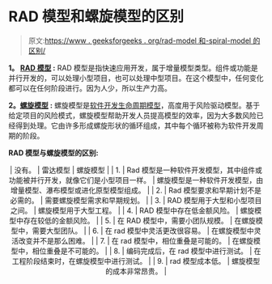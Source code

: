 # RAD 模型和螺旋模型的区别

> 原文:[https://www . geeksforgeeks . org/rad-model 和-spiral-model 的区别/](https://www.geeksforgeeks.org/difference-between-rad-model-and-spiral-model/)

**1。 [RAD 模型](https://www.geeksforgeeks.org/software-engineering-rapid-application-development-model-rad/) :**
RAD 模型是指快速应用开发，属于增量模型类型。组件或功能是并行开发的，可以处理小型项目，也可以处理中型项目。在这个模型中，任何变化都可以在任何阶段进行。因为人少，所以生产力高。

**2。[螺旋模型](https://www.geeksforgeeks.org/software-engineering-spiral-model/) :**
螺旋模型是[软件开发生命周期模型](https://www.geeksforgeeks.org/what-is-sdlc-model-and-its-phases/)，高度用于风险驱动模型。基于给定项目的风险模式，螺旋模型帮助开发人员提高模型的效率，因为大多数风险已经得到处理。它由许多形成螺旋形状的循环组成，其中每个循环被称为软件开发周期的阶段。

**RAD 模型与螺旋模型的区别:**

<center>

| 没有。 | 雷达模型 | 螺旋模型 |
| 1. | Rad 模型是一种软件开发模型，其中组件或功能被并行开发，就像它们是小型项目一样。 | 螺旋模型是一种软件开发模型，由增量模型、瀑布模型或进化原型模型组成。 |
| 2. | Rad 模型要求和早期计划不是必需的。 | 需要螺旋模型需求和早期规划。 |
| 3. | RAD 模型用于大型和小型项目之间。 | 螺旋模型用于大型工程。 |
| 4. | RAD 模型中存在低金额风险。 | 螺旋模型中存在较低的金额风险。 |
| 5. | 在 RAD 模型中，需要小团队规模。 | 在螺旋模型中，需要大型团队。 |
| 6. | 在 rad 模型中灵活更改很容易。 | 在螺旋模型中灵活改变并不是那么困难。 |
| 7. | 在 rad 模型中，相位重叠是可能的。 | 在螺旋模型中，相位重叠是不可能的。 |
| 8. | 编码完成后，在 rad 模型中进行测试。 | 在工程阶段结束时，在螺旋模型中进行测试。 |
| 9. | rad 模型成本低。 | 螺旋模型的成本非常昂贵。 |

</center>
